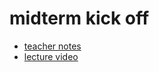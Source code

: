 # midterm kick off

* [teacher notes](https://github.com/FrancisBourgouin/lectures-2020-mtl-feb03/tree/master/w5d5)
* [lecture video](https://www.youtube.com/watch?v=vpA6I2lDX2k&feature=youtu.be)